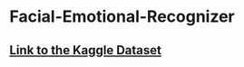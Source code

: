 # Facial-Emotional-Recognizer

## [Link to the Kaggle Dataset](https://www.kaggle.com/competitions/challenges-in-representation-learning-facial-expression-recognition-challenge/data)
